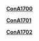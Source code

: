 **[ConA1700](RegionRules/ConA1700.md)**

**[ConA1701](RegionRules/ConA1701.md)**

**[ConA1702](RegionRules/ConA1702.md)**
